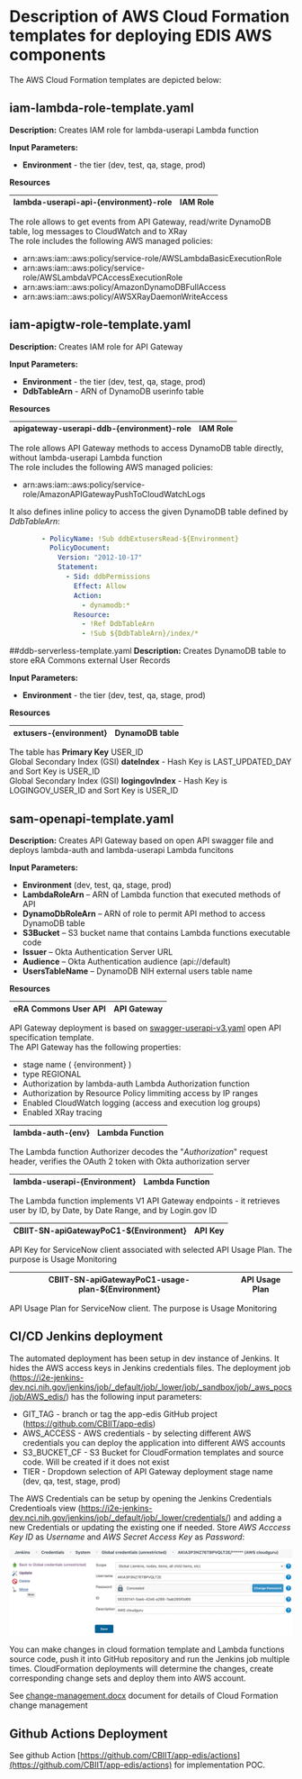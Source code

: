 # Description of AWS Cloud Formation templates for deploying EDIS AWS components 

The AWS Cloud Formation templates are depicted below:

## iam-lambda-role-template.yaml
**Description:** Creates IAM role for lambda-userapi Lambda function

**Input Parameters:**
- **Environment** - the tier (dev, test, qa, stage, prod)

**Resources**

| lambda-userapi-api-{environment}-role | IAM Role |   
| --- | --- |

The role allows to get events from API Gateway, read/write DynamoDB table, log messages to CloudWatch and to XRay
<br>The role includes the following AWS managed policies:
- arn:aws:iam::aws:policy/service-role/AWSLambdaBasicExecutionRole
- arn:aws:iam::aws:policy/service-role/AWSLambdaVPCAccessExecutionRole
- arn:aws:iam::aws:policy/AmazonDynamoDBFullAccess
- arn:aws:iam::aws:policy/AWSXRayDaemonWriteAccess

## iam-apigtw-role-template.yaml
**Description:** Creates IAM role for API Gateway

**Input Parameters:**
- **Environment** - the tier (dev, test, qa, stage, prod)
- **DdbTableArn** - ARN of DynamoDB userinfo table

**Resources**

| apigateway-userapi-ddb-{environment}-role | IAM Role |   
| --- | --- |

The role allows API Gateway methods to access DynamoDB table directly, without lambda-userapi Lambda function
<br>The role includes the following AWS managed policies:
- arn:aws:iam::aws:policy/service-role/AmazonAPIGatewayPushToCloudWatchLogs

It also defines inline policy to access the given DynamoDB table defined by *DdbTableArn*:
```yaml
        - PolicyName: !Sub ddbExtusersRead-${Environment}
          PolicyDocument:
            Version: "2012-10-17"
            Statement:
              - Sid: ddbPermissions
                Effect: Allow
                Action:
                  - dynamodb:*
                Resource:
                  - !Ref DdbTableArn
                  - !Sub ${DdbTableArn}/index/*

```
##ddb-serverless-template.yaml
**Description:** Creates DynamoDB table to store eRA Commons external User Records

**Input Parameters:**
- **Environment** - the tier (dev, test, qa, stage, prod)

**Resources**

| extusers-{environment} | DynamoDB table |   
| --- | --- |

The table has **Primary Key** USER_ID
<br>Global Secondary Index (GSI) **dateIndex** - Hash Key is LAST_UPDATED_DAY and Sort Key is USER_ID
<br>Global Secondary Index (GSI) **logingovIndex** - Hash Key is LOGINGOV_USER_ID and Sort Key is USER_ID

## sam-openapi-template.yaml
**Description:** Creates API Gateway based on open API swagger file and deploys lambda-auth and lambda-userapi Lambda funcitons 

**Input Parameters:**

- **Environment** (dev, test, qa, stage, prod)
- **LambdaRoleArn** – ARN of Lambda function that executed methods of API
- **DynamoDbRoleArn** – ARN of role to permit API method to access DynamoDB table
- **S3Bucket** – S3 bucket name that contains Lambda functions executable code
- **Issuer** – Okta Authentication Server URL
- **Audience** – Okta Authentication audience (api://default)
- **UsersTableName** – DynamoDB NIH external users table name

**Resources**

| eRA Commons User API | API Gateway |   
| --- | --- |

API Gateway deployment is based on [swagger-userapi-v3.yaml](/swagger-userapi-v3.yaml) open API specification template.
<br>The API Gateway has the following properties:
- stage name ( {environment} )
- type REGIONAL
- Authorization by lambda-auth Lambda Authorization function
- Authorization by Resource Policy limmiting access by IP ranges
- Enabled CloudWatch logging (access and execution log groups)
- Enabled XRay tracing

| lambda-auth-{env} | Lambda Function |   
| --- | --- |

The Lambda function Authorizer decodes the "_Authorization_" request header, verifies the OAuth 2 token with Okta
authorization server

| lambda-userapi-{Environment} | Lambda Function |   
| --- | --- |

The Lambda function implements V1 API Gateway endpoints - it retrieves user by ID, by Date, by Date Range, and by Login.gov ID

| CBIIT-SN-apiGatewayPoC1-${Environment} | API Key |   
| --- | --- |

API Key for ServiceNow client associated with selected API Usage Plan. The purpose is Usage Monitoring

| CBIIT-SN-apiGatewayPoC1-usage-plan-${Environment} | API Usage Plan |   
| --- | --- |

API Usage Plan for ServiceNow client. The purpose is Usage Monitoring

## CI/CD Jenkins deployment

The automated deployment has been setup in dev instance of Jenkins.  It hides the AWS access keys in Jenkins credentials files.
The deployment job (https://i2e-jenkins-dev.nci.nih.gov/jenkins/job/_default/job/_lower/job/_sandbox/job/_aws_pocs/job/AWS_edis/) has the following input parameters:

- GIT_TAG - branch or tag the app-edis GitHub project (https://github.com/CBIIT/app-edis)
- AWS_ACCESS - AWS credentials - by selecting different AWS credentials you can deploy the application into different AWS accounts
- S3_BUCKET_CF - S3 Bucket for CloudFormation templates and source code. Will be created if it does not exist
- TIER - Dropdown selection of API Gateway deployment stage name (dev, qa, test, stage, prod)

The AWS Credentials can be setup by opening the Jenkins Credentials Credentioals view (https://i2e-jenkins-dev.nci.nih.gov/jenkins/job/_default/job/_lower/credentials/) and adding a new Credentials or updating the existing one if needed.
Store *AWS Acccess Key ID* as *Username* and *AWS Secret Access Key* as *Password*:

![jenkins](../docs/images/jenkins-credentials.png)

You can make changes in cloud formation template and Lambda functions source code, push it into GitHub repository and run the Jenkins job multiple times.
CloudFormation deployments will determine the changes, create corresponding change sets and deploy them into AWS account.

See [change-management.docx](doc/change-management.docx) document for details of Cloud Formation change management

## Github Actions Deployment

See github Action [https://github.com/CBIIT/app-edis/actions](https://github.com/CBIIT/app-edis/actions) for implementation POC.
